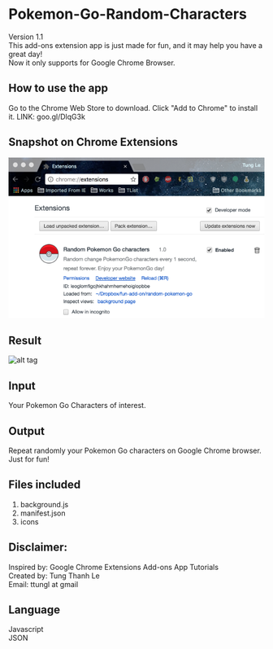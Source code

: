 # Pokemon-Go-Random-Characters
Version 1.1 </br>
This add-ons extension app is just made for fun, and it may help you have a great day! </br>
Now it only supports for Google Chrome Browser.</br>

## How to use the app
Go to the Chrome Web Store to download. Click "Add to Chrome" to install it.
LINK: goo.gl/DlqG3k

## Snapshot on Chrome Extensions
![alt tag](https://github.com/ttungl/Pokemon-Go-Random-Characters/blob/master/results/pokemonGo_random_characters.png?raw=true)

## Result
![alt tag](https://github.com/ttungl/Pokemon-Go-Random-Characters/blob/master/results/pokemongogif.gif?raw=true)

## Input
Your Pokemon Go Characters of interest.<br/>
## Output
Repeat randomly your Pokemon Go characters on Google Chrome browser. Just for fun!
## Files included
1. background.js<br/>
2. manifest.json<br/>
3. icons</br>

## Disclaimer:
Inspired by: Google Chrome Extensions Add-ons App Tutorials <br />
Created by: Tung Thanh Le <br />
Email: ttungl at gmail <br />

## Language
Javascript<br />
JSON<br />
